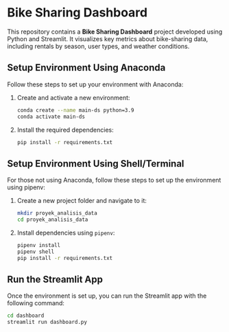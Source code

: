 # Bike Sharing Dashboard

This repository contains a **Bike Sharing Dashboard** project developed using Python and Streamlit. It visualizes key metrics about bike-sharing data, including rentals by season, user types, and weather conditions.

## Setup Environment Using Anaconda

Follow these steps to set up your environment with Anaconda:

1.  Create and activate a new environment:
    ```bash
    conda create --name main-ds python=3.9
    conda activate main-ds
    ```
2.  Install the required dependencies:
    ```bash
    pip install -r requirements.txt
    ```

## Setup Environment Using Shell/Terminal

For those not using Anaconda, follow these steps to set up the environment using pipenv:

1.  Create a new project folder and navigate to it:
    ```bash
    mkdir proyek_analisis_data
    cd proyek_analisis_data
    ```
2.  Install dependencies using `pipenv`:
    ```bash
    pipenv install
    pipenv shell
    pip install -r requirements.txt
    ```

## Run the Streamlit App

Once the environment is set up, you can run the Streamlit app with the following command:

```bash
cd dashboard
streamlit run dashboard.py
```
